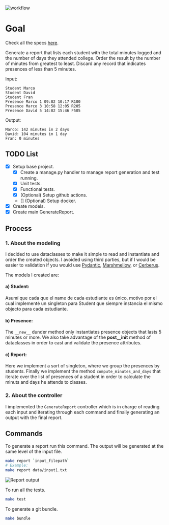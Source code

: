 ![workflow](https://github.com/oskargicast/foris/actions/workflows/python-app.yml/badge.svg)

# Goal

Check all the specs [here](https://gist.github.com/JessikaCastellano/6e4297fbd245d779d068fb9226b0340c).

Generate a report that lists each student with the total minutes logged and the number of days they attended college. Order the result by the number of minutes from greatest to least.
Discard any record that indicates presences of less than 5 minutes.

Input:
```
Student Marco
Student David
Student Fran
Presence Marco 1 09:02 10:17 R100
Presence Marco 3 10:58 12:05 R205
Presence David 5 14:02 15:46 F505
```

Output:

```
Marco: 142 minutes in 2 days
David: 104 minutes in 1 day
Fran: 0 minutes
```

## TODO List

- [x] Setup base project.
    - [x] Create a manage.py handler to manage report generation and test running.
    - [x] Unit tests.
    - [x] Functional tests.
    - [x] (Optional) Setup github actions.
    - [] (Optional) Setup docker.
- [x] Create models.
- [x] Create main GenerateReport.

## Process

### 1. About the modeling
I decided to use dataclasses to make it simple to read and instantiate and order the created objects.
I avoided using third parties, but if I would be easier to validation if you would use [Pydantic](https://docs.pydantic.dev/latest/), [Marshmellow](https://marshmallow.readthedocs.io/en/stable/), or [Cerberus](https://docs.python-cerberus.org/).

The models I created are:

#### a) Student:
Asumí que cada que el name de cada estudiante es único, motivo por el cual implementé un singleton para Student que siempre instancia el mismo objecto para cada estudiante.

#### b) Presence:
The `__new__` dunder method only instantiates presence objects that lasts 5 minutes or more.
We also take advantage of the __post__init__ method of dataclasses in order to cast and validate the presence attributes.

#### c) Report:
Here we implement a sort of singleton, where we group the presences by students. Finally we implement the method `compute_minutes_and_days` that iterate over the list of presences of a student in order to calculate the minuts and days he attends to classes.

### 2. About the controller

I implemented the `GenerateReport` controller which is in charge of reading each input and iterating through each command and finally generating an output with the final report.


## Commands

To generate a report run this command. The output will be generated at the same level of the input file.
```bash
make report `input_filepath`
# Example:
make report data/input1.txt
```

![Report output](https://raw.githubusercontent.com/oskargicast/foris/master/assets/output.png)

To run all the tests.
```bash
make test
```

To generate a git bundle.
```bash
make bundle
```


